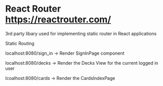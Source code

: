 # React Router https://reactrouter.com/

3rd party libary used for implementing static router in React applications

Static Routing

localhost:8080/sign_in -> Render SignInPage component

localhost:8080/decks -> Render the Decks View for the current logged in user

lcoalhost:8080/cards -> Render the CardsIndexPage
